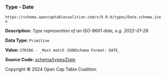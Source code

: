 ### Type - Date

`https://schema.opencaptablecoalition.com/v/9.9.9/types/Date.schema.json`

**Description:** _Type represention of an ISO-8601 date, e.g. 2022-01-28_

**Data Type:** `Primitive`

**Value:** `STRING - _Must match JSONSchema Format: DATE_`

**Source Code:** [schema/types/Date](../../../../schema/types/Date.schema.json)

Copyright © 2024 Open Cap Table Coalition.
